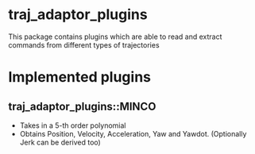 # traj_adaptor_plugins
This package contains plugins which are able to read and extract commands from different types of trajectories

# Implemented plugins

## traj_adaptor_plugins::MINCO
- Takes in a 5-th order polynomial
- Obtains Position, Velocity, Acceleration, Yaw and Yawdot. (Optionally Jerk can be derived too)